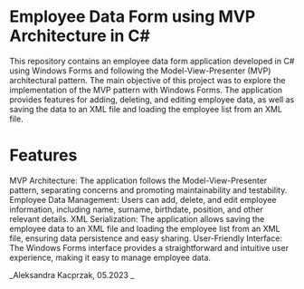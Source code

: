 # Employee Data Form using MVP Architecture in C#

This repository contains an employee data form application developed in C# using Windows Forms and following the Model-View-Presenter (MVP) architectural pattern. The main objective of this project was to explore the implementation of the MVP pattern with Windows Forms. The application provides features for adding, deleting, and editing employee data, as well as saving the data to an XML file and loading the employee list from an XML file.

# Features
MVP Architecture: The application follows the Model-View-Presenter pattern, separating concerns and promoting maintainability and testability.
Employee Data Management: Users can add, delete, and edit employee information, including name, surname, birthdate, position, and other relevant details.
XML Serialization: The application allows saving the employee data to an XML file and loading the employee list from an XML file, ensuring data persistence and easy sharing.
User-Friendly Interface: The Windows Forms interface provides a straightforward and intuitive user experience, making it easy to manage employee data.

_Aleksandra Kacprzak, 05.2023 _
